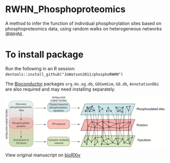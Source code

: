 # RWHN_Phosphoproteomics
A method to infer the function of individual phosphorylation sites based on phosphoproteomics data, using random walks on heterogeneous networks (RWHN).

# To install package

Run the following in an R session:
`devtools::install_github("JoWatson2011/phosphoRWHN")`

The [Bioconductor](https://www.Bioconductor.org) packages `org.Hs.eg.db`, `GOSemSim`, `GO.db`, `AnnotationDbi` are also required and may need installing separately.


![Figure 1](https://raw.githubusercontent.com/JoWatson2011/RWHN_Phosphoproteomics/master/figure/Figure1.png?raw=true "Title")
 
 View original manuscript on [bioRXiv](https://www.biorxiv.org/content/10.1101/2020.08.25.266072v1)
